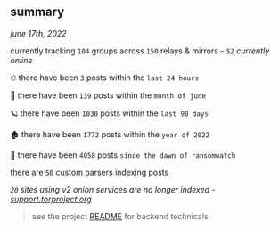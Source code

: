 
## summary
_june 17th, 2022_

currently tracking `104` groups across `150` relays & mirrors - _`52` currently online_

⏲ there have been `3` posts within the `last 24 hours`

🦈 there have been `139` posts within the `month of june`

🪐 there have been `1030` posts within the `last 90 days`

🏚 there have been `1772` posts within the `year of 2022`

🦕 there have been `4058` posts `since the dawn of ransomwatch`

there are `50` custom parsers indexing posts

_`20` sites using v2 onion services are no longer indexed - [support.torproject.org](https://support.torproject.org/onionservices/v2-deprecation/)_

> see the project [README](https://github.com/joshhighet/ransomwatch#ransomwatch--) for backend technicals

